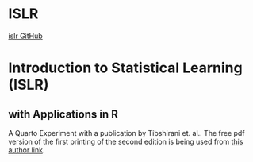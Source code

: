 # ISLR
[islr GitHub](https://github.com/jeffreyCarlLong/islr.git)

# Introduction to Statistical Learning (ISLR)
## with Applications in R

A Quarto Experiment with a publication by Tibshirani 
et. al.. The free pdf version of the first printing of the second edition is being used from 
[this author link](https://hastie.su.domains/ISLR2/ISLRv2_website.pdf).



